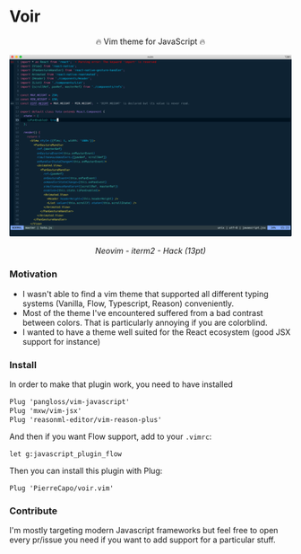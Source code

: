 # Voir

<p align="center">
🔥 Vim theme for JavaScript </strong> 🔥
</p>


![alt text](https://github.com/PierreCapo/voir.vim/raw/master/screenshot.png)
<p align="center">
<i>Neovim - iterm2 - Hack (13pt)</i></p>

### Motivation

- I wasn't able to find a vim theme that supported all different typing systems (Vanilla, Flow, Typescript, Reason) conveniently. 
- Most of the theme I've encountered suffered from a bad contrast between colors. That is particularly annoying if you are colorblind.
- I wanted to have a theme well suited for the React ecosystem (good JSX support for instance)

### Install

In order to make that plugin work, you need to have installed

```vim
Plug 'pangloss/vim-javascript'
Plug 'mxw/vim-jsx'
Plug 'reasonml-editor/vim-reason-plus'
```

And then if you want Flow support, add to your `.vimrc`:

```vim
let g:javascript_plugin_flow
```

Then you can install this plugin with Plug:

```vim
Plug 'PierreCapo/voir.vim'
```

### Contribute

I'm mostly targeting modern Javascript frameworks but feel free to open every pr/issue you need if you want to add support for a particular stuff.
